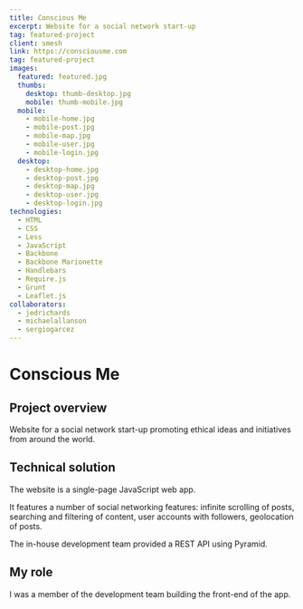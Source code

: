 ```yaml
---
title: Conscious Me
excerpt: Website for a social network start-up
tag: featured-project
client: smesh
link: https://consciousme.com
tag: featured-project
images:
  featured: featured.jpg
  thumbs:
    desktop: thumb-desktop.jpg
    mobile: thumb-mobile.jpg
  mobile:
    - mobile-home.jpg
    - mobile-post.jpg
    - mobile-map.jpg
    - mobile-user.jpg
    - mobile-login.jpg
  desktop:
    - desktop-home.jpg
    - desktop-post.jpg
    - desktop-map.jpg
    - desktop-user.jpg
    - desktop-login.jpg
technologies:
  - HTML
  - CSS
  - Less
  - JavaScript
  - Backbone
  - Backbone Marionette
  - Handlebars
  - Require.js
  - Grunt
  - Leaflet.js
collaborators:
  - jedrichards
  - michaelallanson
  - sergiogarcez
---
```


# Conscious Me

## Project overview

Website for a social network start-up promoting ethical ideas and initiatives from around the world.

## Technical solution

The website is a single-page JavaScript web app.

It features a number of social networking features: infinite scrolling of posts, searching and filtering of content, user accounts with followers, geolocation of posts.

The in-house development team provided a REST API using Pyramid.

## My role

I was a member of the development team building the front-end of the app.
